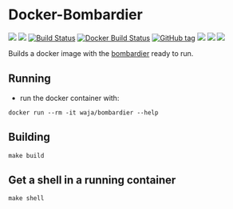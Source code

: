 # Docker-Bombardier

[![](https://images.microbadger.com/badges/version/waja/bombardier.svg)](https://hub.docker.com/r/waja/bombardier/)
[![](https://images.microbadger.com/badges/image/waja/bombardier.svg)](https://hub.docker.com/r/waja/bombardier/)
[![Build Status](https://travis-ci.org/Cyconet/docker-bombardier.svg?branch=development)](https://travis-ci.org/Cyconet/docker-bombardier)
[![Docker Build Status](https://img.shields.io/docker/build/waja/bombardier.svg)](https://hub.docker.com/r/waja/bombardier/)
[![GitHub tag](https://img.shields.io/github/tag/Cyconet/docker-bombardier.svg)](https://github.com/Cyconet/docker-bombardier/tags)
[![](https://img.shields.io/docker/pulls/waja/bombardier.svg)](https://hub.docker.com/r/waja/bombardier/)
[![](https://img.shields.io/docker/stars/waja/bombardier.svg)](https://hub.docker.com/r/waja/bombardier/)
[![](https://img.shields.io/docker/automated/waja/bombardier.svg)](https://hub.docker.com/r/waja/bombardier/)

Builds a docker image with the [bombardier](https://github.com/codesenberg/bombardier) ready to run.

Running
-------

- run the docker container with:

```
docker run --rm -it waja/bombardier --help 
```

Building
--------

```
make build
```

Get a shell in a running container
----------------------------------

```
make shell
```

